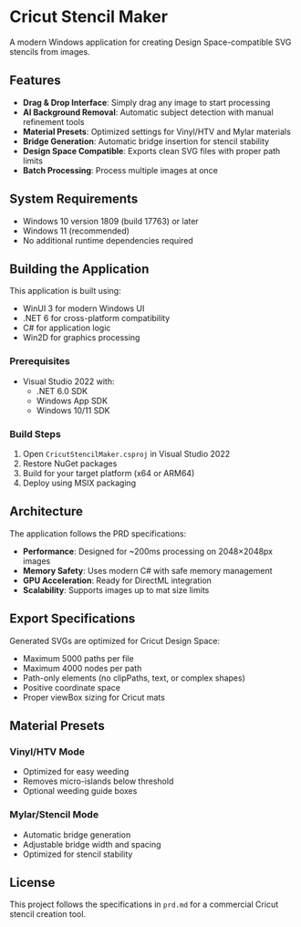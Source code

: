 # Cricut Stencil Maker

A modern Windows application for creating Design Space-compatible SVG stencils from images.

## Features

- **Drag & Drop Interface**: Simply drag any image to start processing
- **AI Background Removal**: Automatic subject detection with manual refinement tools
- **Material Presets**: Optimized settings for Vinyl/HTV and Mylar materials
- **Bridge Generation**: Automatic bridge insertion for stencil stability
- **Design Space Compatible**: Exports clean SVG files with proper path limits
- **Batch Processing**: Process multiple images at once

## System Requirements

- Windows 10 version 1809 (build 17763) or later
- Windows 11 (recommended)
- No additional runtime dependencies required

## Building the Application

This application is built using:
- WinUI 3 for modern Windows UI
- .NET 6 for cross-platform compatibility
- C# for application logic
- Win2D for graphics processing

### Prerequisites

- Visual Studio 2022 with:
  - .NET 6.0 SDK
  - Windows App SDK
  - Windows 10/11 SDK

### Build Steps

1. Open `CricutStencilMaker.csproj` in Visual Studio 2022
2. Restore NuGet packages
3. Build for your target platform (x64 or ARM64)
4. Deploy using MSIX packaging

## Architecture

The application follows the PRD specifications:

- **Performance**: Designed for ~200ms processing on 2048×2048px images
- **Memory Safety**: Uses modern C# with safe memory management
- **GPU Acceleration**: Ready for DirectML integration
- **Scalability**: Supports images up to mat size limits

## Export Specifications

Generated SVGs are optimized for Cricut Design Space:

- Maximum 5000 paths per file
- Maximum 4000 nodes per path
- Path-only elements (no clipPaths, text, or complex shapes)
- Positive coordinate space
- Proper viewBox sizing for Cricut mats

## Material Presets

### Vinyl/HTV Mode
- Optimized for easy weeding
- Removes micro-islands below threshold
- Optional weeding guide boxes

### Mylar/Stencil Mode
- Automatic bridge generation
- Adjustable bridge width and spacing
- Optimized for stencil stability

## License

This project follows the specifications in `prd.md` for a commercial Cricut stencil creation tool.